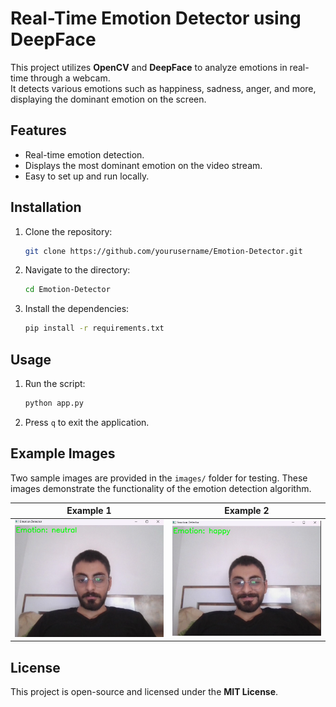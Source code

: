 
# Real-Time Emotion Detector using DeepFace

This project utilizes **OpenCV** and **DeepFace** to analyze emotions in real-time through a webcam.  
It detects various emotions such as happiness, sadness, anger, and more, displaying the dominant emotion on the screen.

## Features
- Real-time emotion detection.
- Displays the most dominant emotion on the video stream.
- Easy to set up and run locally.

## Installation
1. Clone the repository:
   ```bash
   git clone https://github.com/yourusername/Emotion-Detector.git
   ```
2. Navigate to the directory:
   ```bash
   cd Emotion-Detector
   ```
3. Install the dependencies:
   ```bash
   pip install -r requirements.txt
   ```

## Usage
1. Run the script:
   ```bash
   python app.py
   ```
2. Press `q` to exit the application.

## Example Images
Two sample images are provided in the `images/` folder for testing. These images demonstrate the functionality of the emotion detection algorithm.

| Example 1 | Example 2 |
|-----------|-----------|
| ![Example 1](images/example1.png) | ![Example 2](images/example2.png) |

## License
This project is open-source and licensed under the **MIT License**.
